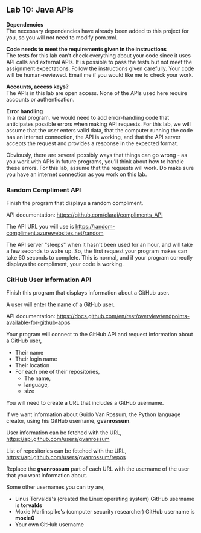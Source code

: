 ## Lab 10: Java APIs

**Dependencies**  
The necessary dependencies have already been added to this project for you, so you will not need to modify pom.xml.

**Code needs to meet the requirements given in the instructions**  
The tests for this lab can't check everything about your code since it uses API calls and external APIs. 
It is possible to pass the tests but not meet the assignment expectations. Follow the instructions given carefully. 
Your code will be human-reviewed. Email me if you would like me to check your work.

**Accounts, access keys?**   
The APIs in this lab are open access. 
None of the APIs used here require accounts or authentication. 

**Error handling**   
In a real program, we would need to add error-handling code that anticipates possible errors when making API requests.
For this lab, we will assume that the user enters valid data, 
that the computer running the code has an internet connection, 
the API is working, and that the API server accepts the request 
and provides a response in the expected format.

Obviously, there are several possibly ways that things can go wrong - as you work with APIs in future programs, 
you'll think about how to handle these errors. For this lab, assume that the requests will work. 
Do make sure you have an internet connection as you work on this lab.


### Random Compliment API

Finish the program that displays a random compliment.

API documentation: https://github.com/claraj/compliments_API

The API URL you will use is https://random-compliment.azurewebsites.net/random

The API server "sleeps" when it hasn't been used for an hour, and will take a few seconds to wake up. 
So, the first request your program makes can take 60 seconds to complete. This is normal, and if your program correctly displays the compliment, your code is working. 

### GitHub User Information API

Finish this program that displays information about a GitHub user. 

A user will enter the name of a GitHub user.  

API documentation: https://docs.github.com/en/rest/overview/endpoints-available-for-github-apps

Your program will connect to the GitHub API and request information about a GitHub user,
* Their name
* Their login name
* Their location
* For each one of their repositories, 
  * The name, 
  * language, 
  * size 

You will need to create a URL that includes a GitHub username. 
 
If we want information about Guido Van Rossum, the Python language creator, using his GitHub username, **gvanrossum**.

User information can be fetched with the URL,
https://api.github.com/users/gvanrossum

List of repositories can be fetched with the URL,
https://api.github.com/users/gvanrossum/repos

Replace the **gvanrossum** part of each URL with the username of the user that you want information about. 

Some other usernames you can try are,

* Linus Torvalds's (created the Linux operating system) GitHub username is **torvalds**
* Moxie Marlinspike's (computer security researcher) GitHub username is **moxie0**
* Your own GitHub username

